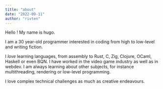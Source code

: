 ```yaml
---
title: "about"
date: "2022-09-11"
author: "rivten"
---
```


Hello ! My name is hugo.

I am a 30 year-old programmer interested in coding from high to low-level and writing fiction.

I _love_ learning languages, from assembly to Rust, C, Zig, Clojure, OCaml, Haskell or even BQN.
I have worked in the video game industry as well as in webdev. I am always learning about other subjects, for instance multithreading, rendering or low-level programming.

I love complex technical challenges as much as creative endeavours.
